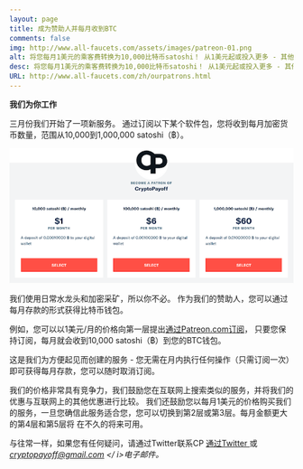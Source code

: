```yaml
---
layout: page
title: 成为赞助人并每月收到BTC
comments: false
img: http://www.all-faucets.com/assets/images/patreon-01.png
alt: 将您每月1美元的乘客费转换为10,000比特币satoshi！ 从1美元起或投入更多 - 其他等级可用！
desc: 将您每月1美元的乘客费转换为10,000比特币satoshi！ 从1美元起或投入更多 - 其他等级可用！
URL: http://www.all-faucets.com/zh/ourpatrons.html
---
```


**我们为你工作**

三月份我们开始了一项新服务。 通过订阅以下某个软件包，您将收到每月加密货币数量，范围从10,000到1,000,000 satoshi（฿）。

<p> </p>
<p><a target="_blank" href="https://www.patreon.com/join/CryptoPayoff"><img src="/assets/images/patreon-01.png" border="0"></a>
<p> </p>

我们使用日常水龙头和加密采矿，所以你不必。 作为我们的赞助人，您可以通过每月存款的形式获得比特币钱包。

例如，您可以以1美元/月的价格向第一层提出<a target="_blank" href="https://www.patreon.com/join/CryptoPayoff">通过Patreon.com订阅</a>， 只要您保持订阅，每月就会收到10,000 satoshi（฿）到您的BTC钱包。
<p> </p>

这是我们为方便起见而创建的服务 - 您无需在月内执行任何操作（只需订阅一次）即可获得每月存款，您可以随时取消订阅。
<p> </p>

我们的价格非常具有竞争力，我们鼓励您在互联网上搜索类似的服务，并将我们的优惠与互联网上的其他优惠进行比较。 我们还鼓励您以每月1美元的价格购买我们的服务，一旦您确信此服务适合您，您可以切换到第2层或第3层。每月金额更大的第4层和第5层将 在不久的将来可用。
<p> </p>

与往常一样，如果您有任何疑问，请通过Twitter联系CP <a target="_blank" href="https://twitter.com/CryptoPayoff">通过Twitter </a>
或<i> cryptopayoff@gmail.com </ i>电子邮件。
